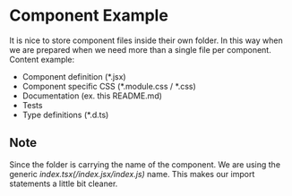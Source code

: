 # Component Example
It is nice to store component files inside their own folder. In this way when we are prepared when we need more than a single file per component.
Content example:
- Component definition (*.jsx)
- Component specific CSS (*.module.css / *.css)
- Documentation (ex. this README.md)
- Tests
- Type definitions (*.d.ts)

## Note
Since the folder is carrying the name of the component. We are using the generic *index.tsx(/index.jsx/index.js)* name.
This makes our import statements a little bit cleaner.